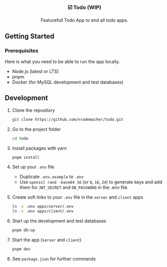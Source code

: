 <p align="center">
  <h3 align="center">☑️  Todo (WIP)</h3>

<p align="center">
    Featurefull Todo App to end all todo apps.
  </p>
</p>

## Getting Started

### Prerequisites

Here is what you need to be able to run the app locally.

- Node.js (latest or LTS)
- pnpm
- Docker (for MySQL development and test databases)

## Development

1. Clone the repository

   ```sh
   git clone https://github.com/nrademacher/todo.git
   ```

1. Go to the project folder

   ```sh
   cd todo
   ```

1. Install packages with yarn

   ```sh
   pnpm install
   ```

1. Set up your `.env` file
   - Duplicate `.env.example` to `.env`
   - Use `openssl rand -base64 16` (or `8`, `16`, `24`) to generate keys and add
     them for `JWT_SECRET` and `DB_PASSWORD` in the .env file.

1. Create soft links to your `.env` file in the `server` and `client` apps

   ```sh
   ln -s .env apps/server/.env
   ln -s .env apps/client/.env
   ```

1. Start up the development and test databases

   ```sh
   pnpm db:up
   ```

1. Start the app (`server` and `client`)

   ```sh
   pnpm dev
   ```

1. See `package.json` for further commands

